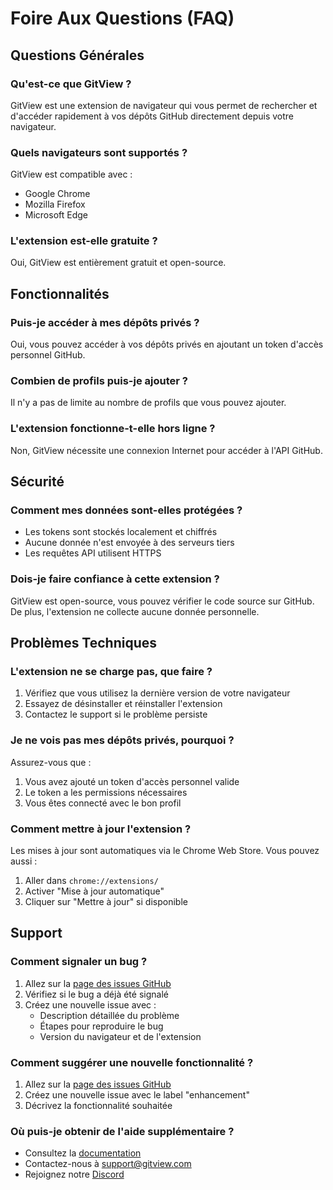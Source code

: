 # Foire Aux Questions (FAQ)

## Questions Générales

### Qu'est-ce que GitView ?
GitView est une extension de navigateur qui vous permet de rechercher et d'accéder rapidement à vos dépôts GitHub directement depuis votre navigateur.

### Quels navigateurs sont supportés ?
GitView est compatible avec :
- Google Chrome
- Mozilla Firefox
- Microsoft Edge

### L'extension est-elle gratuite ?
Oui, GitView est entièrement gratuit et open-source.

## Fonctionnalités

### Puis-je accéder à mes dépôts privés ?
Oui, vous pouvez accéder à vos dépôts privés en ajoutant un token d'accès personnel GitHub.

### Combien de profils puis-je ajouter ?
Il n'y a pas de limite au nombre de profils que vous pouvez ajouter.

### L'extension fonctionne-t-elle hors ligne ?
Non, GitView nécessite une connexion Internet pour accéder à l'API GitHub.

## Sécurité

### Comment mes données sont-elles protégées ?
- Les tokens sont stockés localement et chiffrés
- Aucune donnée n'est envoyée à des serveurs tiers
- Les requêtes API utilisent HTTPS

### Dois-je faire confiance à cette extension ?
GitView est open-source, vous pouvez vérifier le code source sur GitHub. De plus, l'extension ne collecte aucune donnée personnelle.

## Problèmes Techniques

### L'extension ne se charge pas, que faire ?
1. Vérifiez que vous utilisez la dernière version de votre navigateur
2. Essayez de désinstaller et réinstaller l'extension
3. Contactez le support si le problème persiste

### Je ne vois pas mes dépôts privés, pourquoi ?
Assurez-vous que :
1. Vous avez ajouté un token d'accès personnel valide
2. Le token a les permissions nécessaires
3. Vous êtes connecté avec le bon profil

### Comment mettre à jour l'extension ?
Les mises à jour sont automatiques via le Chrome Web Store. Vous pouvez aussi :
1. Aller dans `chrome://extensions/`
2. Activer "Mise à jour automatique"
3. Cliquer sur "Mettre à jour" si disponible

## Support

### Comment signaler un bug ?
1. Allez sur la [page des issues GitHub](https://github.com/yourusername/gitview/issues)
2. Vérifiez si le bug a déjà été signalé
3. Créez une nouvelle issue avec :
   - Description détaillée du problème
   - Étapes pour reproduire le bug
   - Version du navigateur et de l'extension

### Comment suggérer une nouvelle fonctionnalité ?
1. Allez sur la [page des issues GitHub](https://github.com/yourusername/gitview/issues)
2. Créez une nouvelle issue avec le label "enhancement"
3. Décrivez la fonctionnalité souhaitée

### Où puis-je obtenir de l'aide supplémentaire ?
- Consultez la [documentation](https://github.com/yourusername/gitview/wiki)
- Contactez-nous à support@gitview.com
- Rejoignez notre [Discord](https://discord.gg/...) 